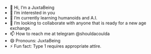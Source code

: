 - 👋 Hi, I’m a JuxtaBeing
- 👀 I’m interested in you
- 🌱 I’m currently learning humanoids and A.I.
- 💞️ I’m looking to collaborate with anyone that is ready for a new age exchange.
- 📫 How to reach me at telegram @shouldacoulda
- 😄 Pronouns: JuxtaBeing
- ⚡ Fun fact: Type 1 requires appropriate attire.

<!---
JuxtaBeings are ✨ supernumerary ✨ accelerationist because its `README.md` (this file) appears on your GitHub profile.
You can click the Preview link to take a look at your changes.
--->
